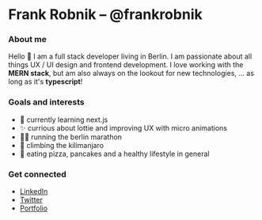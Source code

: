 # Frank Robnik – @frankrobnik
### About me

Hello 👋 I am a full stack developer living in Berlin. I am passionate about all things UX / UI design and frontend development. I love working with the **MERN stack**, but am also always on the lookout for new technologies, ... as long as it's **typescript**!

### Goals and interests

- 🌱 currently learning next.js
- ✨ currious about lottie and improving UX with micro animations
- 🏃‍♂️ running the berlin marathon
- 🗻 climbing the kilimanjaro
- 🍕 eating pizza, pancakes and a healthy lifestyle in general


### Get connected

- [LinkedIn](https://www.linkedin.com/in/frank-robnik/)
- [Twitter](https://twitter.com/frobnik)
- [Portfolio](https://www.frank-robnik.de/)
